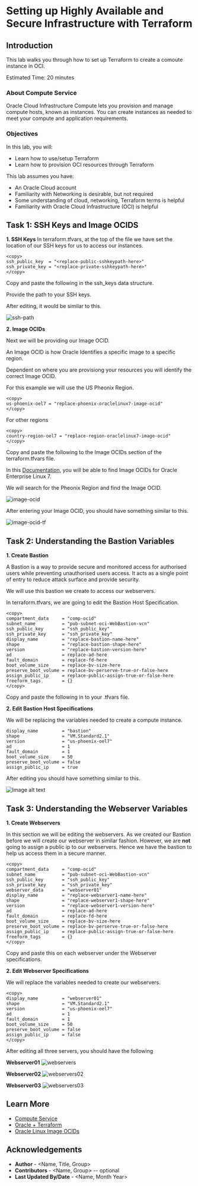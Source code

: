 # Setting up Highly Available and Secure Infrastructure with Terraform

## Introduction

This lab walks you through how to set up Terraform to create a comoute instance in OCI. 

Estimated Time: 20 minutes

### About Compute Service
Oracle Cloud Infrastructure Compute lets you provision and manage compute hosts, known as instances. You can create instances as needed to meet your compute and application requirements.

### Objectives

In this lab, you will:
* Learn how to use/setup Terraform
* Learn how to provision OCI resources through Terraform

This lab assumes you have:
* An Oracle Cloud account
* Familiarity with Networking is desirable, but not required
* Some understanding of cloud, networking, Terraform terms is helpful
* Familiarity with Oracle Cloud Infrastructure (OCI) is helpful

## Task 1: SSH Keys and Image OCIDS

**1. SSH Keys**
  In terraform.tfvars, at the top of the file we have set the location of our SSH keys for us to access our instances. 

  ```
  <copy>
  ssh_public_key  = "<replace-public-sshkeypath-here>"
  ssh_private_key = "<replace-private-sshkeypath-here>"
  </copy>
  ```

  Copy and paste the following in the ssh_keys data structure. 

  Provide the path to your SSH keys.
  
  After editing, it would be similar to this. 

  ![ssh-path](images/ssh-path.png)

  **2. Image OCIDs**

  Next we will be providing our Image OCID. 

  An Image OCID is how Oracle Identifies a specific image to a specific region. 

  Dependent on where you are provisiong your resources you will identify the correct Image OCID. 

  For this example we will use the US Pheonix Region. 

```
<copy>
us-phoenix-oel7 = "replace-phoenix-oraclelinux7-image-ocid"
</copy>
```

For other regions
```
<copy>
country-region-oel7 = "replace-region-oraclelinux7-image-ocid"
</copy>
```
Copy and paste the following to the Image OCIDs section of the terraform.tfvars file.

In this [Documentation](https://docs.oracle.com/en-us/iaas/images/image/266adc03-7428-41fc-b17d-2f88ea56dff0/), you will be able to find Image OCIDs for Oracle Enterprise Linux 7. 

We will search for the Pheonix Region and find the Image OCID. 

![image-ocid](images/image-ocid.png)

After entering your Image OCID, you should have something similar to this. 

![image-ocid-tf](images/image-ocid-tf.png)

## Task 2: Understanding the Bastion Variables

**1. Create Bastion**

  A Bastion is a way to provide secure and monitored access for authorised users while preventing unauthorised users access. It acts as a single point of entry to reduce attack surface and provide security.

  We will use this bastion we create to access our webservers. 

  In terraform.tfvars, we are going to edit the Bastion Host Specification. 
  ```
  <copy>
  compartment_data     = "comp-ocid"                     
  subnet_name          = "pub-subnet-oci-WebBastion-vcn" 
  ssh_public_key       = "ssh_public_key"                
  ssh_private_key      = "ssh_private_key"               
  display_name         = "replace-bastion-name-here"                      
  shape                = "replace-bastion-shape-here"               
  version              = "replace-bastion-version-here"                     
  ad                   = replace-ad-here                              
  fault_domain         = replace-fd-here                              
  boot_volume_size     = replace-bv-size-here                             
  preserve_boot_volume = replace-bv-perserve-true-or-false-here                         
  assign_public_ip     = replace-public-assign-true-or-false-here                            
  freeform_tags        = {}
  </copy>
  ```
  Copy and paste the following in to your .tfvars file. 
  

**2. Edit Bastion Host Specifications**

  We will be replacing the variables needed to create a compute instance. 

  ```
  display_name         = "bastion"
  shape                = "VM.Standard2.1"
  version              = "us-phoenix-oel7"
  ad                   = 1
  fault_domain         = 1
  boot_volume_size     = 50
  preserve_boot_volume = false
  assign_public_ip     = true
  ```

  After editing you should have something similar to this.

  ![Image alt text](images/bastion.png)

## Task 3: Understanding the Webserver Variables

**1. Create Webservers**

In this section we will be editing the webservers. As we created our Bastion before we will create our webserver in similar fashion. However, we are **not** going to assign a public ip to our webservers. Hence we have the bastion to help us access them in a secure manner. 

```
<copy>
compartment_data     = "comp-ocid"                     
subnet_name          = "pub-subnet-oci-WebBastion-vcn" 
ssh_public_key       = "ssh_public_key"                
ssh_private_key      = "ssh_private_key"
webserver_data       = "webserver01"           
display_name         = "replace-webserver1-name-here"                      
shape                = "replace-webserver1-shape-here"               
version              = "replace-webserver1-version-here"                     
ad                   = replace-ad-here                             
fault_domain         = replace-fd-here                              
boot_volume_size     = replace-bv-size-here                             
preserve_boot_volume = replace-bv-perserve-true-or-false-here                          
assign_public_ip     = replace-public-assign-true-or-false-here                            
freeform_tags        = {}
</copy>
```

Copy and paste this on each webserver under the Webserver specifications.

**2. Edit Webserver Specifications**

We will replace the variables needed to create our webservers. 

```
<copy>
display_name         = "webserver01"                      
shape                = "VM.Standard2.1"               
version              = "us-phoenix-oel7"                     
ad                   = 1                             
fault_domain         = 1                              
boot_volume_size     = 50                             
preserve_boot_volume = false                          
assign_public_ip     = false                            
</copy>
```

After editing all three servers, you should have the following

**Webserver01**
![webservers](images/webservers.png)

**Webserver02**
![webservers02](images/webservers02.png)

**Webserver03**
![webservers03](images/webservers03.png)

## Learn More



* [Compute Service](https://docs.oracle.com/en-us/iaas/Content/Compute/Concepts/computeoverview.htm)
* [Oracle + Terraform](https://docs.oracle.com/en-us/iaas/developer-tutorials/tutorials/tf-compute/01-summary.htm)
* [Oracle Linux Image OCIDs](https://docs.oracle.com/en-us/iaas/images/image/266adc03-7428-41fc-b17d-2f88ea56dff0/)

## Acknowledgements
* **Author** - <Name, Title, Group>
* **Contributors** -  <Name, Group> -- optional
* **Last Updated By/Date** - <Name, Month Year>
